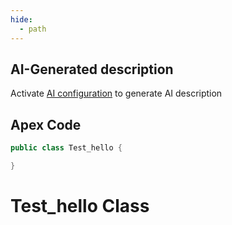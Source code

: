 ```yaml
---
hide:
  - path
---
```


## AI-Generated description

Activate [AI configuration](https://sfdx-hardis.cloudity.com/salesforce-ai-setup/) to generate AI description

## Apex Code

```java
public class Test_hello {

}
```

# Test_hello Class